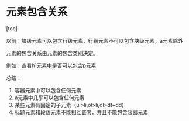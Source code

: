 # 元素包含关系

[toc]

以前：块级元素可以包含行级元素，行级元素不可以包含块级元素，a元素除外

元素的包含关系由元素的包含类别决定。

例如：查看h1元素中是否可以包含p元素

总结：

1. 容器元素中可以包含任何元素
2. a元素中几乎可以包含任何元素 
3. 某些元素有固定的子元素（ul>li,ol>li,dl>dt+dd）
4. 标题元素和段落元素不能相互嵌套，并且不能包含容器元素